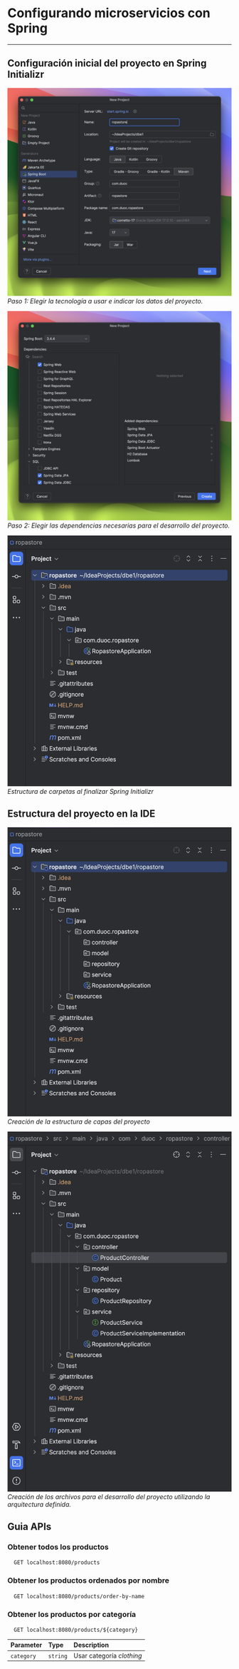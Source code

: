 
# Configurando microservicios con Spring

---


## Configuración inicial del proyecto en Spring Initializr
![start.spring.io ](docs/images/startspring01.png )
*Paso 1: Elegir la tecnología a usar e indicar los datos del proyecto.*

![start.spring.io ](docs/images/startspring02.png)
*Paso 2: Elegir las dependencias necesarias para el desarrollo del proyecto.*

![estructura inicial ](docs/images/estructura-archivos-01.png)
*Estructura de carpetas al finalizar Spring Initializr*

## Estructura del proyecto en la IDE
![start.spring.io ](docs/images/estructura-archivos-02.png)
*Creación de la estructura de capas del proyecto*

![start.spring.io ](docs/images/estructura-archivos-03.png)
*Creación de los archivos para el desarrollo del proyecto utilizando la arquitectura definida.*


## Guia APIs

### Obtener todos los productos
```http
  GET localhost:8080/products
```

### Obtener los productos ordenados por nombre
```http
  GET localhost:8080/products/order-by-name
```

### Obtener los productos por categoría
```http
  GET localhost:8080/products/${category}
```

| Parameter | Type     | Description                       |
| :-------- | :------- | :-------------------------------- |
| `category`      | `string` | Usar categoría *clothing* |
